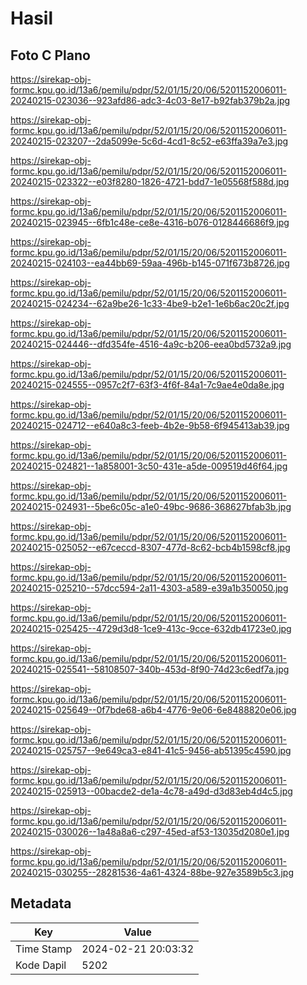 # Hasil

## Foto C Plano

https://sirekap-obj-formc.kpu.go.id/13a6/pemilu/pdpr/52/01/15/20/06/5201152006011-20240215-023036--923afd86-adc3-4c03-8e17-b92fab379b2a.jpg

https://sirekap-obj-formc.kpu.go.id/13a6/pemilu/pdpr/52/01/15/20/06/5201152006011-20240215-023207--2da5099e-5c6d-4cd1-8c52-e63ffa39a7e3.jpg

https://sirekap-obj-formc.kpu.go.id/13a6/pemilu/pdpr/52/01/15/20/06/5201152006011-20240215-023322--e03f8280-1826-4721-bdd7-1e05568f588d.jpg

https://sirekap-obj-formc.kpu.go.id/13a6/pemilu/pdpr/52/01/15/20/06/5201152006011-20240215-023945--6fb1c48e-ce8e-4316-b076-0128446686f9.jpg

https://sirekap-obj-formc.kpu.go.id/13a6/pemilu/pdpr/52/01/15/20/06/5201152006011-20240215-024103--ea44bb69-59aa-496b-b145-071f673b8726.jpg

https://sirekap-obj-formc.kpu.go.id/13a6/pemilu/pdpr/52/01/15/20/06/5201152006011-20240215-024234--62a9be26-1c33-4be9-b2e1-1e6b6ac20c2f.jpg

https://sirekap-obj-formc.kpu.go.id/13a6/pemilu/pdpr/52/01/15/20/06/5201152006011-20240215-024446--dfd354fe-4516-4a9c-b206-eea0bd5732a9.jpg

https://sirekap-obj-formc.kpu.go.id/13a6/pemilu/pdpr/52/01/15/20/06/5201152006011-20240215-024555--0957c2f7-63f3-4f6f-84a1-7c9ae4e0da8e.jpg

https://sirekap-obj-formc.kpu.go.id/13a6/pemilu/pdpr/52/01/15/20/06/5201152006011-20240215-024712--e640a8c3-feeb-4b2e-9b58-6f945413ab39.jpg

https://sirekap-obj-formc.kpu.go.id/13a6/pemilu/pdpr/52/01/15/20/06/5201152006011-20240215-024821--1a858001-3c50-431e-a5de-009519d46f64.jpg

https://sirekap-obj-formc.kpu.go.id/13a6/pemilu/pdpr/52/01/15/20/06/5201152006011-20240215-024931--5be6c05c-a1e0-49bc-9686-368627bfab3b.jpg

https://sirekap-obj-formc.kpu.go.id/13a6/pemilu/pdpr/52/01/15/20/06/5201152006011-20240215-025052--e67ceccd-8307-477d-8c62-bcb4b1598cf8.jpg

https://sirekap-obj-formc.kpu.go.id/13a6/pemilu/pdpr/52/01/15/20/06/5201152006011-20240215-025210--57dcc594-2a11-4303-a589-e39a1b350050.jpg

https://sirekap-obj-formc.kpu.go.id/13a6/pemilu/pdpr/52/01/15/20/06/5201152006011-20240215-025425--4729d3d8-1ce9-413c-9cce-632db41723e0.jpg

https://sirekap-obj-formc.kpu.go.id/13a6/pemilu/pdpr/52/01/15/20/06/5201152006011-20240215-025541--58108507-340b-453d-8f90-74d23c6edf7a.jpg

https://sirekap-obj-formc.kpu.go.id/13a6/pemilu/pdpr/52/01/15/20/06/5201152006011-20240215-025649--0f7bde68-a6b4-4776-9e06-6e8488820e06.jpg

https://sirekap-obj-formc.kpu.go.id/13a6/pemilu/pdpr/52/01/15/20/06/5201152006011-20240215-025757--9e649ca3-e841-41c5-9456-ab51395c4590.jpg

https://sirekap-obj-formc.kpu.go.id/13a6/pemilu/pdpr/52/01/15/20/06/5201152006011-20240215-025913--00bacde2-de1a-4c78-a49d-d3d83eb4d4c5.jpg

https://sirekap-obj-formc.kpu.go.id/13a6/pemilu/pdpr/52/01/15/20/06/5201152006011-20240215-030026--1a48a8a6-c297-45ed-af53-13035d2080e1.jpg

https://sirekap-obj-formc.kpu.go.id/13a6/pemilu/pdpr/52/01/15/20/06/5201152006011-20240215-030255--28281536-4a61-4324-88be-927e3589b5c3.jpg


## Metadata

| Key        | Value               |
| ---------- | ------------------- |
| Time Stamp | 2024-02-21 20:03:32 |
| Kode Dapil | 5202                |



